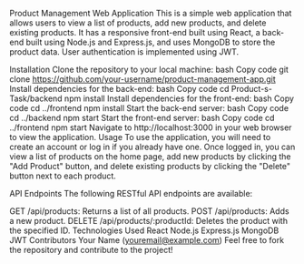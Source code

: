 Product Management Web Application
This is a simple web application that allows users to view a list of products, add new products, and delete existing products. It has a responsive front-end built using React, a back-end built using Node.js and Express.js, and uses MongoDB to store the product data. User authentication is implemented using JWT.

Installation
Clone the repository to your local machine:
bash
Copy code
git clone https://github.com/your-username/product-management-app.git
Install dependencies for the back-end:
bash
Copy code
cd Product-s-Task/backend
npm install
Install dependencies for the front-end:
bash
Copy code
cd ../frontend
npm install
Start the back-end server:
bash
Copy code
cd ../backend
npm start
Start the front-end server:
bash
Copy code
cd ../frontend
npm start
Navigate to http://localhost:3000 in your web browser to view the application.
Usage
To use the application, you will need to create an account or log in if you already have one. Once logged in, you can view a list of products on the home page, add new products by clicking the "Add Product" button, and delete existing products by clicking the "Delete" button next to each product.

API Endpoints
The following RESTful API endpoints are available:

GET /api/products: Returns a list of all products.
POST /api/products: Adds a new product.
DELETE /api/products/:productId: Deletes the product with the specified ID.
Technologies Used
React
Node.js
Express.js
MongoDB
JWT
Contributors
Your Name (youremail@example.com)
Feel free to fork the repository and contribute to the project!
